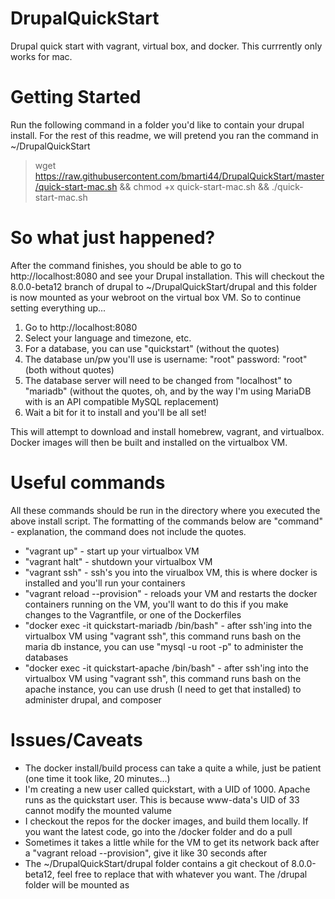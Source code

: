 # DrupalQuickStart
Drupal quick start with vagrant, virtual box, and docker. This currrently only works
for mac.

# Getting Started
Run the following command in a folder you'd like to contain your drupal install. For the rest
of this readme, we will pretend you ran the command in ~/DrupalQuickStart

> wget https://raw.githubusercontent.com/bmarti44/DrupalQuickStart/master/quick-start-mac.sh && chmod +x quick-start-mac.sh && ./quick-start-mac.sh


# So what just happened?
After the command finishes, you should be able to go to http://localhost:8080 and see your
Drupal installation. This will checkout the 8.0.0-beta12 branch of drupal to ~/DrupalQuickStart/drupal 
and this folder is now mounted as your webroot on the virtual box VM. So to continue setting 
everything up...

1. Go to http://localhost:8080
2. Select your language and timezone, etc.
3. For a database, you can use "quickstart" (without the quotes)
4. The database un/pw you'll use is username: "root" password: "root" (both without quotes)
5. The database server will need to be changed from "localhost" to "mariadb" (without the quotes, oh, and by the way I'm using MariaDB with is an API compatible MySQL replacement)
6. Wait a bit for it to install and you'll be all set!


This will attempt to download and install homebrew, vagrant, and virtualbox. Docker images
will then be built and installed on the virtualbox VM. 

# Useful commands
All these commands should be run in the directory where you executed the above install script.
The formatting of the commands below are "command" - explanation, the command does not include
the quotes.

* "vagrant up" - start up your virtualbox VM
* "vagrant halt" - shutdown your virtualbox VM
* "vagrant ssh" - ssh's you into the virualbox VM, this is where docker is installed and you'll run your containers
* "vagrant reload --provision" - reloads your VM and restarts the docker containers running on the VM, you'll want to do this if you make changes to the Vagrantfile, or one of the Dockerfiles
* "docker exec -it quickstart-mariadb /bin/bash" - after ssh'ing into the virtualbox VM using "vagrant ssh", this command runs bash on the maria db instance, you can use "mysql -u root -p" to administer the databases
* "docker exec -it quickstart-apache /bin/bash" - after ssh'ing into the virtualbox VM using "vagrant ssh", this command runs bash on the apache instance, you can use drush (I need to get that installed) to administer drupal, and composer

# Issues/Caveats

* The docker install/build process can take a quite a while, just be patient (one time it took like, 20 minutes...)
* I'm creating a new user called quickstart, with a UID of 1000. Apache runs as the quickstart user. This is because www-data's UID of 33 cannot modify the mounted valume
* I checkout the repos for the docker images, and build them locally. If you want the latest code, go into the /docker folder and do a pull
* Sometimes it takes a little while for the VM to get its network back after a "vagrant reload --provision", give it like 30 seconds after
* The ~/DrupalQuickStart/drupal folder contains a git checkout of 8.0.0-beta12, feel free to replace that with whatever you want. The /drupal folder will be mounted as  
